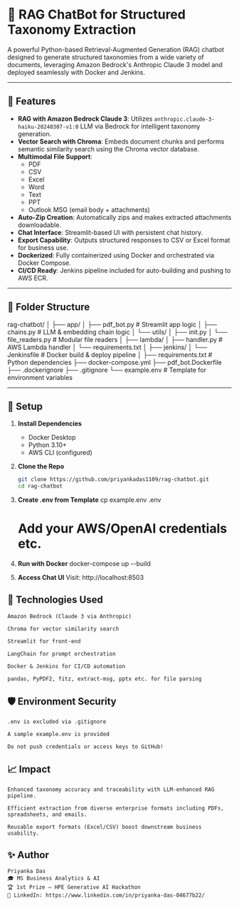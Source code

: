 # 🧠 RAG ChatBot for Structured Taxonomy Extraction

A powerful Python-based Retrieval-Augmented Generation (RAG) chatbot designed to generate structured taxonomies from a wide variety of documents, leveraging Amazon Bedrock's Anthropic Claude 3 model and deployed seamlessly with Docker and Jenkins.

---

## 🚀 Features

- **RAG with Amazon Bedrock Claude 3**: Utilizes `anthropic.claude-3-haiku-20240307-v1:0` LLM via Bedrock for intelligent taxonomy generation.
- **Vector Search with Chroma**: Embeds document chunks and performs semantic similarity search using the Chroma vector database.
- **Multimodal File Support**:
  - PDF
  - CSV
  - Excel
  - Word
  - Text
  - PPT
  - Outlook MSG (email body + attachments)
- **Auto-Zip Creation**: Automatically zips and makes extracted attachments downloadable.
- **Chat Interface**: Streamlit-based UI with persistent chat history.
- **Export Capability**: Outputs structured responses to CSV or Excel format for business use.
- **Dockerized**: Fully containerized using Docker and orchestrated via Docker Compose.
- **CI/CD Ready**: Jenkins pipeline included for auto-building and pushing to AWS ECR.

---

## 📂 Folder Structure

rag-chatbot/ │ ├── app/ │ ├── pdf_bot.py # Streamlit app logic │ ├── chains.py # LLM & embedding chain logic │ └── utils/ │ ├── init.py │ └── file_readers.py # Modular file readers │ ├── lambda/ │ ├── handler.py # AWS Lambda handler │ └── requirements.txt │ ├── jenkins/ │ └── Jenkinsfile # Docker build & deploy pipeline │ ├── requirements.txt # Python dependencies ├── docker-compose.yml ├── pdf_bot.Dockerfile ├── .dockerignore ├── .gitignore └── example.env # Template for environment variables


---

## 🔧 Setup

1. **Install Dependencies**
   - Docker Desktop
   - Python 3.10+
   - AWS CLI (configured)

2. **Clone the Repo**
   ```bash
   git clone https://github.com/priyankadas1109/rag-chatbot.git
   cd rag-chatbot

3. **Create .env from Template**
    cp example.env .env
    # Add your AWS/OpenAI credentials etc.

4. **Run with Docker**
    docker-compose up --build

5. **Access Chat UI**
    Visit: http://localhost:8503


## 🧠 Technologies Used

    Amazon Bedrock (Claude 3 via Anthropic)

    Chroma for vector similarity search

    Streamlit for front-end

    LangChain for prompt orchestration

    Docker & Jenkins for CI/CD automation

    pandas, PyPDF2, fitz, extract-msg, pptx etc. for file parsing


## 🛡️ Environment Security

    .env is excluded via .gitignore

    A sample example.env is provided

    Do not push credentials or access keys to GitHub!


## 📈 Impact

    Enhanced taxonomy accuracy and traceability with LLM-enhanced RAG pipeline.

    Efficient extraction from diverse enterprise formats including PDFs, spreadsheets, and emails.

    Reusable export formats (Excel/CSV) boost downstream business usability.



## ✨ Author

    Priyanka Das
    🎓 MS Business Analytics & AI
    🏆 1st Prize – HPE Generative AI Hackathon
    🔗 LinkedIn: https://www.linkedin.com/in/priyanka-das-04677b22/   
